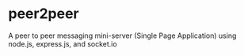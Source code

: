 # peer2peer
A peer to peer messaging mini-server (Single Page Application) using node.js, express.js, and socket.io
